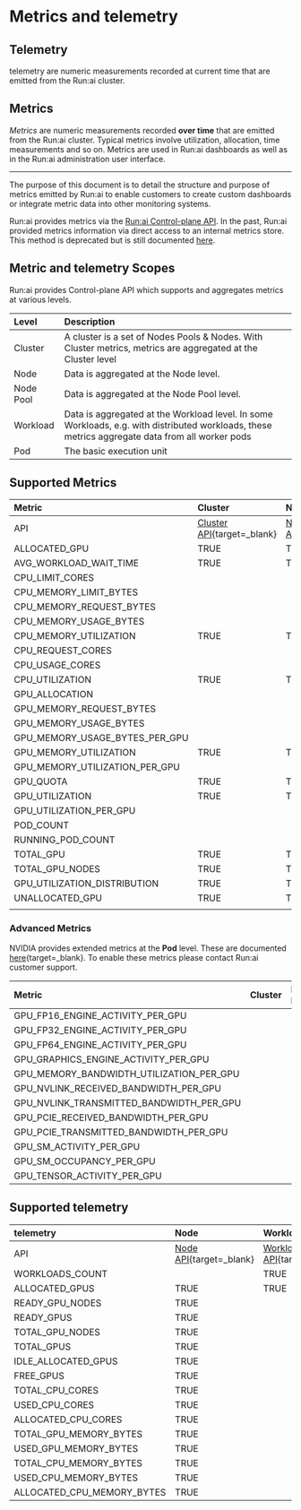 # Metrics and telemetry

## Telemetry

telemetry are numeric measurements recorded at current time that are emitted from the Run:ai cluster.

## Metrics

*Metrics* are numeric measurements recorded **over time** that are emitted from the Run:ai cluster. Typical metrics involve utilization, allocation, time measurements and so on. Metrics are used in Run:ai dashboards as well as in the Run:ai administration user interface.

---

The purpose of this document is to detail the structure and purpose of metrics emitted by Run:ai to enable customers to create custom dashboards or integrate metric data into other monitoring systems.

Run:ai provides metrics via the [Run:ai Control-plane API](http://../admin-rest-api/overview.md). In the past, Run:ai provided metrics information via direct access to an internal metrics store. This method is deprecated but is still documented [here](http://metrics.md).

## Metric and telemetry Scopes

Run:ai provides Control-plane API which supports and aggregates metrics at various levels.

| Level | Description |
| :---- | :---- |
| Cluster | A cluster is a set of Nodes Pools & Nodes. With Cluster metrics, metrics are aggregated at the Cluster level |
| Node | Data is aggregated at the Node level. |
| Node Pool | Data is aggregated at the Node Pool level. |
| Workload | Data is aggregated at the Workload level. In some Workloads, e.g. with distributed workloads, these metrics aggregate data from all worker pods |
| Pod | The basic execution unit |

## Supported Metrics

| Metric | Cluster | Node Pool | Node | Workload | Pod |
| :---- | :---- | :---- | :---- | :---- | :---- |
| API | [Cluster API](https://app.run.ai/api/docs\#tag/Clusters/operation/get\_cluster\_metrics){target=\_blank} | [Node Pool API](https://app.run.ai/api/docs\#tag/NodePools/operation/get\_nodepool\_metrics){target=\_blank} |  | [Workload API](https://app.run.ai/api/docs\#tag/Workloads/operation/get\_workload\_metrics){target=\_blank} | [Pod API](https://app.run.ai/api/docs\#tag/Pods/operation/get\_workload\_pod\_metrics){target=\_blank} |
| ALLOCATED\_GPU | TRUE | TRUE |  | TRUE |  |
| AVG\_WORKLOAD\_WAIT\_TIME | TRUE | TRUE |  |  |  |
| CPU\_LIMIT\_CORES |  |  |  | TRUE |  |
| CPU\_MEMORY\_LIMIT\_BYTES |  |  |  | TRUE |  |
| CPU\_MEMORY\_REQUEST\_BYTES |  |  |  | TRUE |  |
| CPU\_MEMORY\_USAGE\_BYTES |  |  | TRUE | TRUE | TRUE |
| CPU\_MEMORY\_UTILIZATION | TRUE | TRUE | TRUE |  |  |
| CPU\_REQUEST\_CORES |  |  |  | TRUE |  |
| CPU\_USAGE\_CORES |  |  | TRUE | TRUE | TRUE |
| CPU\_UTILIZATION | TRUE | TRUE | TRUE |  |  |
| GPU\_ALLOCATION |  |  |  | TRUE |  |
| GPU\_MEMORY\_REQUEST\_BYTES |  |  |  | TRUE |  |
| GPU\_MEMORY\_USAGE\_BYTES |  |  |  | TRUE | TRUE |
| GPU\_MEMORY\_USAGE\_BYTES\_PER\_GPU |  |  | TRUE |  | TRUE |
| GPU\_MEMORY\_UTILIZATION | TRUE | TRUE |  |  |  |
| GPU\_MEMORY\_UTILIZATION\_PER\_GPU  |  |  | TRU |  |  |
| GPU\_QUOTA | TRUE | TRUE |  |  |  |
| GPU\_UTILIZATION | TRUE | TRUE |  | TRUE | TRUE |
| GPU\_UTILIZATION\_PER\_GPU |  |  | TRUE |  | TRUE |
| POD\_COUNT |  |  |  | TRUE |  |
| RUNNING\_POD\_COUNT |  |  |  | TRUE |  |
| TOTAL\_GPU | TRUE | TRUE |  |  |  |
| TOTAL\_GPU\_NODES | TRUE | TRUE |  |  |  |
| GPU\_UTILIZATION\_DISTRIBUTION | TRUE | TRUE |  |  |  |
| UNALLOCATED\_GPU | TRUE | TRUE |  |  |  |
|  |  |  |  |  |  |

### Advanced Metrics

NVIDIA provides extended metrics at the **Pod** level. These are documented [here](https://docs.nvidia.com/datacenter/dcgm/latest/user-guide/feature-overview.html\#profiling-metrics){target=\_blank}. To enable these metrics please contact Run:ai customer support.

| Metric | Cluster | Node Pool | Workload | Pod |
| :---- | :---- | :---- | :---- | :---- |
| GPU\_FP16\_ENGINE\_ACTIVITY\_PER\_GPU |  |  |  | TRUE |
| GPU\_FP32\_ENGINE\_ACTIVITY\_PER\_GPU |  |  |  | TRUE |
| GPU\_FP64\_ENGINE\_ACTIVITY\_PER\_GPU |  |  |  | TRUE |
| GPU\_GRAPHICS\_ENGINE\_ACTIVITY\_PER\_GPU |  |  |  | TRUE |
| GPU\_MEMORY\_BANDWIDTH\_UTILIZATION\_PER\_GPU |  |  |  | TRUE |
| GPU\_NVLINK\_RECEIVED\_BANDWIDTH\_PER\_GPU |  |  |  | TRUE |
| GPU\_NVLINK\_TRANSMITTED\_BANDWIDTH\_PER\_GPU |  |  |  | TRUE |
| GPU\_PCIE\_RECEIVED\_BANDWIDTH\_PER\_GPU |  |  |  | TRUE |
| GPU\_PCIE\_TRANSMITTED\_BANDWIDTH\_PER\_GPU |  |  |  | TRUE |
| GPU\_SM\_ACTIVITY\_PER\_GPU |  |  |  | TRUE |
| GPU\_SM\_OCCUPANCY\_PER\_GPU |  |  |  | TRUE |
| GPU\_TENSOR\_ACTIVITY\_PER\_GPU |  |  |  | TRUE |

## 

## Supported telemetry

| telemetry | Node | Workload |
| :---- | :---- | :---- |
| API | [Node API](https://api-docs.run.ai/2.18/tag/Nodes\#operation/get\_node\_telemetry){target=\_blank} | [Workload API](https://api-docs.run.ai/2.18/tag/Workloads\#operation/get\_workloads\_telemetry){target=\_blank} |
| WORKLOADS\_COUNT |  | TRUE |
| ALLOCATED\_GPUS | TRUE | TRUE |
| READY\_GPU\_NODES | TRUE |  |
| READY\_GPUS | TRUE |  |
| TOTAL\_GPU\_NODES | TRUE |  |
| TOTAL\_GPUS | TRUE |  |
| IDLE\_ALLOCATED\_GPUS | TRUE |  |
| FREE\_GPUS | TRUE |  |
| TOTAL\_CPU\_CORES | TRUE |  |
| USED\_CPU\_CORES | TRUE |  |
| ALLOCATED\_CPU\_CORES | TRUE |  |
| TOTAL\_GPU\_MEMORY\_BYTES | TRUE |  |
| USED\_GPU\_MEMORY\_BYTES | TRUE |  |
| TOTAL\_CPU\_MEMORY\_BYTES | TRUE |  |
| USED\_CPU\_MEMORY\_BYTES | TRUE |  |
| ALLOCATED\_CPU\_MEMORY\_BYTES | TRUE |  |

